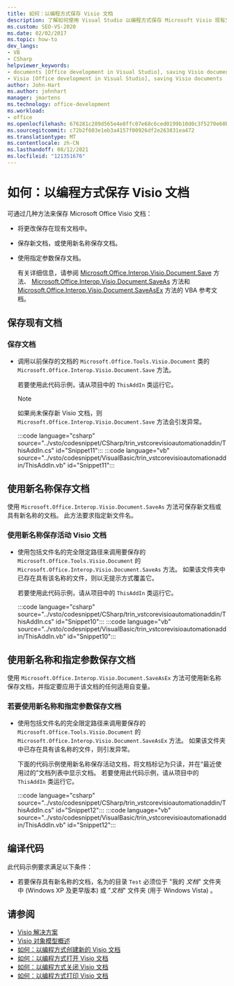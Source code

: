 ```yaml
---
title: 如何：以编程方式保存 Visio 文档
description: 了解如何使用 Visual Studio 以编程方式保存 Microsoft Visio 现有文档和尚未保存的新文档。
ms.custom: SEO-VS-2020
ms.date: 02/02/2017
ms.topic: how-to
dev_langs:
- VB
- CSharp
helpviewer_keywords:
- documents [Office development in Visual Studio], saving Visio documents
- Visio [Office development in Visual Studio], saving Visio documents
author: John-Hart
ms.author: johnhart
manager: jmartens
ms.technology: office-development
ms.workload:
- office
ms.openlocfilehash: 676281c289d565e4e8ffc07e68c6ced0199b10d0c3f5270e60b43fea222de025
ms.sourcegitcommit: c72b2f603e1eb3a4157f00926df2e263831ea472
ms.translationtype: MT
ms.contentlocale: zh-CN
ms.lasthandoff: 08/12/2021
ms.locfileid: "121351676"
---
```

# <a name="how-to-programmatically-save-visio-documents"></a>如何：以编程方式保存 Visio 文档
  可通过几种方法来保存 Microsoft Office Visio 文档：

- 将更改保存在现有文档中。

- 保存新文档，或使用新名称保存文档。

- 使用指定参数保存文档。

  有关详细信息，请参阅 [Microsoft.Office.Interop.Visio.Document.Save](/office/vba/api/Visio.Document.Save) 方法、 [Microsoft.Office.Interop.Visio.Document.SaveAs](/office/vba/api/Visio.Document.SaveAs) 方法和 [Microsoft.Office.Interop.Visio.Document.SaveAsEx](/office/vba/api/Visio.Document.SaveAsEx) 方法的 VBA 参考文档。

## <a name="save-an-existing-document"></a>保存现有文档

### <a name="to-save-a-document"></a>保存文档

- 调用以前保存的文档的 `Microsoft.Office.Tools.Visio.Document` 类的 `Microsoft.Office.Interop.Visio.Document.Save` 方法。

     若要使用此代码示例，请从项目中的 `ThisAddIn` 类运行它。

    > [!NOTE]
    > 如果尚未保存新 Visio 文档，则 `Microsoft.Office.Interop.Visio.Document.Save` 方法会引发异常。

     :::code language="csharp" source="../vsto/codesnippet/CSharp/trin_vstcorevisioautomationaddin/ThisAddIn.cs" id="Snippet11":::
     :::code language="vb" source="../vsto/codesnippet/VisualBasic/trin_vstcorevisioautomationaddin/ThisAddIn.vb" id="Snippet11":::

## <a name="save-a-document-with-a-new-name"></a>使用新名称保存文档
 使用 `Microsoft.Office.Interop.Visio.Document.SaveAs` 方法可保存新文档或具有新名称的文档。 此方法要求指定新文件名。

### <a name="to-save-the-active-visio-document-with-a-new-name"></a>使用新名称保存活动 Visio 文档

- 使用包括文件名的完全限定路径来调用要保存的 `Microsoft.Office.Tools.Visio.Document` 的 `Microsoft.Office.Interop.Visio.Document.SaveAs` 方法。 如果该文件夹中已存在具有该名称的文件，则以无提示方式覆盖它。

     若要使用此代码示例，请从项目中的 `ThisAddIn` 类运行它。

     :::code language="csharp" source="../vsto/codesnippet/CSharp/trin_vstcorevisioautomationaddin/ThisAddIn.cs" id="Snippet10":::
     :::code language="vb" source="../vsto/codesnippet/VisualBasic/trin_vstcorevisioautomationaddin/ThisAddIn.vb" id="Snippet10":::

## <a name="save-a-document-with-a-new-name-and-specified-arguments"></a>使用新名称和指定参数保存文档
 使用 `Microsoft.Office.Interop.Visio.Document.SaveAsEx` 方法可使用新名称保存文档，并指定要应用于该文档的任何适用自变量。

### <a name="to-save-document-with-a-new-name-and-specified-arguments"></a>若要使用新名称和指定参数保存文档

- 使用包括文件名的完全限定路径来调用要保存的 `Microsoft.Office.Tools.Visio.Document` 的 `Microsoft.Office.Interop.Visio.Document.SaveAsEx` 方法。 如果该文件夹中已存在具有该名称的文件，则引发异常。

     下面的代码示例使用新名称保存活动文档，将文档标记为只读，并在“最近使用过的”文档列表中显示文档。 若要使用此代码示例，请从项目中的 `ThisAddIn` 类运行它。

     :::code language="csharp" source="../vsto/codesnippet/CSharp/trin_vstcorevisioautomationaddin/ThisAddIn.cs" id="Snippet12":::
     :::code language="vb" source="../vsto/codesnippet/VisualBasic/trin_vstcorevisioautomationaddin/ThisAddIn.vb" id="Snippet12":::

## <a name="compile-the-code"></a>编译代码
 此代码示例要求满足以下条件：

- 若要保存具有新名称的文档，名为的目录 `Test` 必须位于 "我的 *文档*" 文件夹中 (Windows XP 及更早版本) 或 "*文档*" 文件夹 (用于 Windows Vista) 。

## <a name="see-also"></a>请参阅
- [Visio 解决方案](../vsto/visio-solutions.md)
- [Visio 对象模型概述](../vsto/visio-object-model-overview.md)
- [如何：以编程方式创建新的 Visio 文档](../vsto/how-to-programmatically-create-new-visio-documents.md)
- [如何：以编程方式打开 Visio 文档](../vsto/how-to-programmatically-open-visio-documents.md)
- [如何：以编程方式关闭 Visio 文档](../vsto/how-to-programmatically-close-visio-documents.md)
- [如何：以编程方式打印 Visio 文档](../vsto/how-to-programmatically-print-visio-documents.md)

